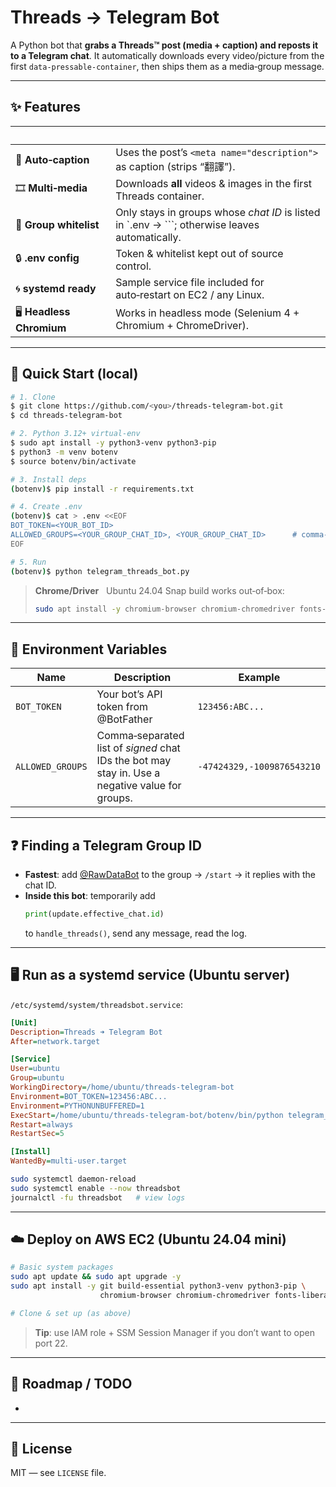 # Threads → Telegram Bot

A Python bot that **grabs a Threads™ post (media + caption) and reposts it to a Telegram chat**.  It automatically downloads every video/picture from the first `data‑pressable‑container`, then ships them as a media‑group message.

---

## ✨ Features

|                           |                                                                                                |
| ------------------------- | ---------------------------------------------------------------------------------------------- |
| 📜 **Auto‑caption**       | Uses the post’s `<meta name="description">` as caption (strips “翻譯”).                          |
| 🎞 **Multi‑media**        | Downloads **all** videos & images in the first Threads container.                              |
| 🛂 **Group whitelist**    | Only stays in groups whose *chat ID* is listed in `.env → ```; otherwise leaves automatically. |
| 🔒 **.env config**        | Token & whitelist kept out of source control.                                                  |
| 🌀 **systemd ready**      | Sample service file included for auto‑restart on EC2 / any Linux.                              |
| 🖥️ **Headless Chromium** | Works in headless mode (Selenium 4 + Chromium + ChromeDriver).                                 |

---


## 🚀 Quick Start (local)

```bash
# 1. Clone
$ git clone https://github.com/<you>/threads-telegram-bot.git
$ cd threads-telegram-bot

# 2. Python 3.12+ virtual‑env
$ sudo apt install -y python3-venv python3-pip
$ python3 -m venv botenv
$ source botenv/bin/activate

# 3. Install deps
(botenv)$ pip install -r requirements.txt

# 4. Create .env
(botenv)$ cat > .env <<EOF
BOT_TOKEN=<YOUR_BOT_ID>
ALLOWED_GROUPS=<YOUR_GROUP_CHAT_ID>, <YOUR_GROUP_CHAT_ID>      # comma‑separated list of chat IDs
EOF

# 5. Run
(botenv)$ python telegram_threads_bot.py
```

> **Chrome/Driver**   Ubuntu 24.04 Snap build works out‑of‑box:
>
> ```bash
> sudo apt install -y chromium-browser chromium-chromedriver fonts-liberation
> ```

---

## 🔑 Environment Variables

| Name             | Description                                                                                     | Example                      |
| ---------------- | ----------------------------------------------------------------------------------------------- | ---------------------------- |
| `BOT_TOKEN`      | Your bot’s API token from @BotFather                                                            | `123456:ABC...`              |
| `ALLOWED_GROUPS` | Comma‑separated list of *signed* chat IDs the bot may stay in. Use a negative value for groups. | `-47424329,-1009876543210` |

---

## ❓ Finding a Telegram Group ID

- **Fastest**: add [@RawDataBot](https://t.me/RawDataBot) to the group → `/start` → it replies with the chat ID.
- **Inside this bot**: temporarily add
  ```python
  print(update.effective_chat.id)
  ```
  to `handle_threads()`, send any message, read the log.

---

## 🖥️ Run as a systemd service (Ubuntu server)

`/etc/systemd/system/threadsbot.service`:

```ini
[Unit]
Description=Threads ➜ Telegram Bot
After=network.target

[Service]
User=ubuntu
Group=ubuntu
WorkingDirectory=/home/ubuntu/threads-telegram-bot
Environment=BOT_TOKEN=123456:ABC...
Environment=PYTHONUNBUFFERED=1
ExecStart=/home/ubuntu/threads-telegram-bot/botenv/bin/python telegram_threads_bot.py
Restart=always
RestartSec=5

[Install]
WantedBy=multi-user.target
```

```bash
sudo systemctl daemon-reload
sudo systemctl enable --now threadsbot
journalctl -fu threadsbot   # view logs
```

---

## ☁️ Deploy on AWS EC2 (Ubuntu 24.04 mini)

```bash
# Basic system packages
sudo apt update && sudo apt upgrade -y
sudo apt install -y git build-essential python3-venv python3-pip \
                    chromium-browser chromium-chromedriver fonts-liberation

# Clone & set up (as above)
```

> **Tip**: use IAM role + SSM Session Manager if you don’t want to open port 22.

---

## 📝 Roadmap / TODO

-

---

## 📄 License

MIT — see `LICENSE` file.

